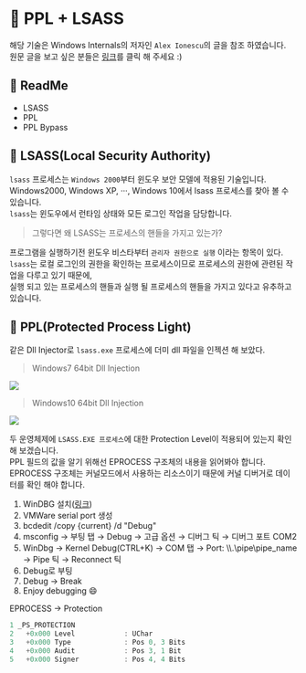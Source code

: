 
# :speech_balloon: PPL + LSASS

해당 기술은 Windows Internals의 저자인 `Alex Ionescu`의 글을 참조 하였습니다.</br>
원문 글을 보고 싶은 분들은 <a href="http://www.alex-ionescu.com/?p=97">링크</a>를 클릭 해 주세요 :)

## :green_book: ReadMe
  - LSASS
  - PPL
  - PPL Bypass
  
## :purple_heart: LSASS(Local Security Authority)

`lsass` 프로세스는 `Windows 2000`부터 윈도우 보안 모델에 적용된 기술입니다.</br>
Windows2000, Windows XP, ···, Windows 10에서 lsass 프로세스를 찾아 볼 수 있습니다.</br>
`lsass`는 윈도우에서 런타임 상태와 모든 로그인 작업을 담당합니다.</br>
> 그렇다면 왜 LSASS는 프로세스의 핸들을 가지고 있는가?

프로그램을 실행하기전 윈도우 비스타부터 `관리자 권한으로 실행` 이라는 항목이 있다.</br>
`lsass`는 로컬 로그인의 권한을 확인하는 프로세스이므로 프로세스의 권한에 관련된 작업을 다루고 있기 때문에, </br>
실행 되고 있는 프로세스의 핸들과 실행 될 프로세스의 핸들을 가지고 있다고 유추하고 있습니다.

## :blue_heart: PPL(Protected Process Light)

같은 Dll Injector로 `lsass.exe` 프로세스에 더미 dll 파일을 인젝션 해 보았다.

> Windows7 64bit Dll Injection
<img src="https://user-images.githubusercontent.com/40850499/43158769-7eabde12-8fbb-11e8-9849-49e41b6f571d.PNG"/>

> Windows10 64bit Dll Injection
<img src="https://user-images.githubusercontent.com/40850499/43158763-7b6af940-8fbb-11e8-9eda-d16c10357b20.PNG"/>

두 운영체제에 `LSASS.EXE 프로세스`에 대한 Protection Level이 적용되어 있는지 확인 해 보겠습니다.</br>
PPL 필드의 값을 알기 위해선 EPROCESS 구조체의 내용을 읽어봐야 합니다.</br>
EPROCESS 구조체는 커널모드에서 사용하는 리소스이기 때문에 커널 디버거로 데이터를 확인 해야 합니다.</br>

1. WinDBG 설치(<a href="http://www.windbg.org/">링크</a>)
2. VMWare serial port 생성
3. bcdedit /copy {current} /d "Debug"
4. msconfig → 부팅 탭 → Debug → 고급 옵션 → 디버그 틱 → 디버그 포트 COM2
5. WinDbg → Kernel Debug(CTRL+K) → COM 탭 → Port: \\\\.\\pipe\\pipe_name → Pipe 틱 → Reconnect 틱
6. Debug로 부팅
7. Debug → Break
8. Enjoy debugging :smile:

EPROCESS -> Protection
```C
1 _PS_PROTECTION
2   +0x000 Level            : UChar
3   +0x000 Type             : Pos 0, 3 Bits
4   +0x000 Audit            : Pos 3, 1 Bit
5   +0x000 Signer           : Pos 4, 4 Bits
```

